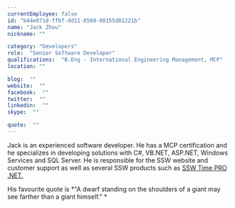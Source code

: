 ```yaml
---
currentEmployee: false
id: "b44e071d-ffbf-dd11-8569-00155d01221b"
name: "Jack Zhou"
nickname: ""

category: "Developers"
role:  "Senior Software Developer"
qualifications:  "B.Eng - International Engineering Management, MCP"
location: ""

blog:  ""
website:  ""
facebook:  ""
twitter:  ""
linkedin:  ""
skype:  ""

quote:  ""
---
```


Jack is an experienced software developer. He has a MCP certification and he specializes in developing solutions with C#, VB.NET, ASP.NET, Windows Services and SQL Server. He is responsible for the SSW website and customer support as well as several SSW products such as [SSW Time PRO .NET.](http://www.ssw.com.au/ssw/timepronet/)

His favourite quote is *"A dwarf standing on the shoulders of a giant may see farther than a giant himself." *